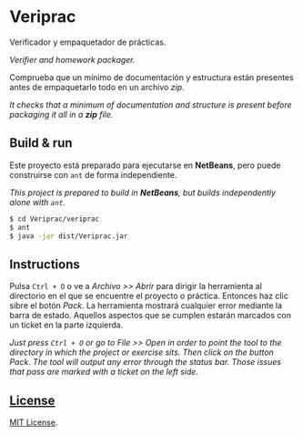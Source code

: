 # Veriprac

Verificador y empaquetador de prácticas.

*Verifier and homework packager.*

Comprueba que un mínimo de documentación y estructura están presentes antes de empaquetarlo todo en un archivo *zip*.

*It checks that a minimum of documentation and structure is present before packaging it all in a **zip** file.*

## Build & run
Este proyecto está preparado para ejecutarse en **NetBeans**, pero puede construirse con `ant` de forma independiente.

*This project is prepared to build in **NetBeans**, but builds independently alone with `ant`.*

```bash
$ cd Veriprac/veriprac
$ ant
$ java -jar dist/Veriprac.jar
```

## Instructions
Pulsa `Ctrl + O` o ve a *Archivo >> Abrir* para dirigir la herramienta al directorio en el que se encuentre el proyecto o práctica. Entonces haz clic sibre el botón *Pack*. La herramienta mostrará cualquier error mediante la barra de estado. Aquellos aspectos que se cumplen estarán marcados con un ticket en la parte izquierda.

*Just press `Ctrl + O` or go to *File >> Open* in order to point the tool to the directory in which the project or exercise sits. Then click on the button *Pack*. The tool will output any error through the status bar. Those issues that pass are marked with a ticket on the left side.*


## [License](/LICENSE) 
[MIT License](LICENSE).


